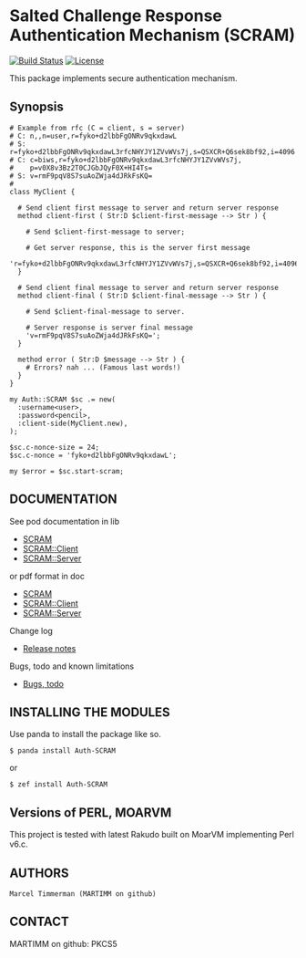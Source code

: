 # Salted Challenge Response Authentication Mechanism (SCRAM)

[![Build Status](https://travis-ci.org/MARTIMM/Auth-SCRAM.svg?branch=master)](https://travis-ci.org/MARTIMM/Auth-SCRAM)
[![License](http://martimm.github.io/label/License-label.svg)](http://www.perlfoundation.org/artistic_license_2_0)

This package implements secure authentication mechanism.

## Synopsis

```
# Example from rfc (C = client, s = server)
# C: n,,n=user,r=fyko+d2lbbFgONRv9qkxdawL
# S: r=fyko+d2lbbFgONRv9qkxdawL3rfcNHYJY1ZVvWVs7j,s=QSXCR+Q6sek8bf92,i=4096
# C: c=biws,r=fyko+d2lbbFgONRv9qkxdawL3rfcNHYJY1ZVvWVs7j,
#    p=v0X8v3Bz2T0CJGbJQyF0X+HI4Ts=
# S: v=rmF9pqV8S7suAoZWja4dJRkFsKQ=
#
class MyClient {

  # Send client first message to server and return server response
  method client-first ( Str:D $client-first-message --> Str ) {

    # Send $client-first-message to server;

    # Get server response, this is the server first message
    'r=fyko+d2lbbFgONRv9qkxdawL3rfcNHYJY1ZVvWVs7j,s=QSXCR+Q6sek8bf92,i=4096';
  }

  # Send client final message to server and return server response
  method client-final ( Str:D $client-final-message --> Str ) {

    # Send $client-final-message to server.

    # Server response is server final message
    'v=rmF9pqV8S7suAoZWja4dJRkFsKQ=';
  }

  method error ( Str:D $message --> Str ) {
    # Errors? nah ... (Famous last words!)
  }
}

my Auth::SCRAM $sc .= new(
  :username<user>,
  :password<pencil>,
  :client-side(MyClient.new),
);

$sc.c-nonce-size = 24;
$sc.c-nonce = 'fyko+d2lbbFgONRv9qkxdawL';

my $error = $sc.start-scram;
```

## DOCUMENTATION

See pod documentation in lib
* [SCRAM](https://github.com/MARTIMM/Auth-SCRAM/blob/master/lib/Auth/SCRAM.pod6)
* [SCRAM::Client](https://github.com/MARTIMM/Auth-SCRAM/blob/master/lib/Auth/SCRAM/Client.pod6)
* [SCRAM::Server](https://github.com/MARTIMM/Auth-SCRAM/blob/master/lib/Auth/SCRAM/Server.pod6)

or pdf format in doc
* [SCRAM](https://github.com/MARTIMM/Auth-SCRAM/blob/master/doc/SCRAM.pdf)
* [SCRAM::Client](https://github.com/MARTIMM/Auth-SCRAM/blob/master/doc/Client.pdf)
* [SCRAM::Server](https://github.com/MARTIMM/Auth-SCRAM/blob/master/doc/Server.pdf)

Change log
* [Release notes](https://github.com/MARTIMM/Auth-SCRAM/blob/master/doc/CHANGES.md)

Bugs, todo and known limitations
* [Bugs, todo](https://github.com/MARTIMM/Auth-SCRAM/blob/master/doc/TODO.md)

## INSTALLING THE MODULES

Use panda to install the package like so.
```
$ panda install Auth-SCRAM
```
or
```
$ zef install Auth-SCRAM
```

## Versions of PERL, MOARVM

This project is tested with latest Rakudo built on MoarVM implementing Perl v6.c.

## AUTHORS

```
Marcel Timmerman (MARTIMM on github)
```
## CONTACT

MARTIMM on github: PKCS5
